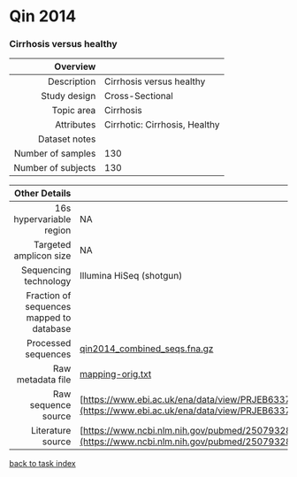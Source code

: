 # Qin 2014
### Cirrhosis versus healthy

| Overview | |
| -------------: |-------------|
| Description      | Cirrhosis versus healthy |
| Study design | Cross-Sectional |
| Topic area | Cirrhosis|
| Attributes | Cirrhotic: Cirrhosis, Healthy|
| Dataset notes | |
| Number of samples | 130|
| Number of subjects | 130|


| Other Details |  |
| -------------: |-------------|
| 16s hypervariable region | NA |
| Targeted amplicon size | NA |
| Sequencing technology | Illumina HiSeq (shotgun) |
| Fraction of sequences mapped to database |  |
| Processed sequences | [qin2014_combined_seqs.fna.gz](https://s3.us-east-2.amazonaws.com/knights-lab/public/MLRepo/fasta/qin2014_combined_seqs.fna.gz) |
| Raw metadata file | [mapping-orig.txt](./datasets/qin2014/mapping-orig.txt) |
| Raw sequence source | [https://www.ebi.ac.uk/ena/data/view/PRJEB6337](https://www.ebi.ac.uk/ena/data/view/PRJEB6337) |
| Literature source | [https://www.ncbi.nlm.nih.gov/pubmed/25079328](https://www.ncbi.nlm.nih.gov/pubmed/25079328) |

[back to task index](../README.md)